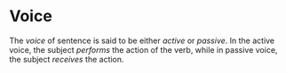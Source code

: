 # Voice

The _voice_ of sentence is said to be either _active_ or _passive_.  In the active voice, the subject _performs_ the action of the verb, while in passive voice, the subject _receives_ the action.

